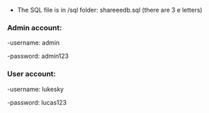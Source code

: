 * The SQL file is in /sql folder: shareeedb.sql (there are 3 e letters)

### Admin account:

-username: admin

-password: admin123


### User account:

-username: lukesky

-password: lucas123
